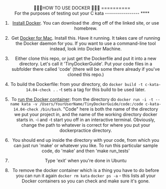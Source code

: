 <center>💖💖🐳HOW TO USE DOCKER 🐳💖💖
==========
<center>  For the purposes of testing out your C kata
-----------------
****

1. [Install Docker](https://docs.docker.com/engine/getstarted/step_one/#step-1-get-docker). You can download the .dmg off of the linked site, or use homebrew.

1. Get [Docker for Mac](https://docs.docker.com/docker-for-mac/). Install this. Have it running. It takes care of running the Docker daemon for you. If you want to use a command-line tool instead, look into Docker Machine.

2. Either clone this repo, or just get the Dockerfile and put it into a new directory. Let's call it 'TinyDockerGuide'. Put your code files in a subfolder there called 'code' (there will be some there already if you've cloned this repo.)

3. To build the Dockerfile: from your directory, do
`docker build -t c-kata-14.04-check .` . -t sets a tag for this build to be used later.

4. To [run the Docker container](https://docs.docker.com/engine/tutorials/dockerizing/): from the directory do
`docker run -i -t --name kata -v /Users/YourUserName/TinyDockerGuide/code:/code c-kata-14.04-check /bin/bash`. "Code" here is both the name of the directory we put your project in, and the name of the working directory docker starts in. -i and -t start you off in an interactive terminal. Obviously, change the path to whatever is correct for where you put your dockerpractice directory.

5. You should end up inside the directory
with your code, from which you can just run 'make' or whatever you like.  To run this particular sample code, do 'make' and then 'make run_tests'

5. Type 'exit' when you're done in Ubuntu

6. To remove the docker container which is a thing you have to do before you can run it again
  `docker rm kata`
  `docker ps -a` - this lists all your Docker containers so you can check and make sure it's gone.
